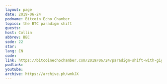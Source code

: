 ```yaml
---
layout: page
date: 2019-06-24
podname: Bitcoin Echo Chamber
topics: the BTC paradigm shift
guests: 
host: Collin
abbrev: BEC
sode: 22
star: 
lang: EN
code: 
link: https://bitcoinechochamber.com/2019/06/24/paradigm-shift-with-gigi-bec022/
podlink: 
youtube: 
archive: https://archive.ph/wmkJX
---
```

